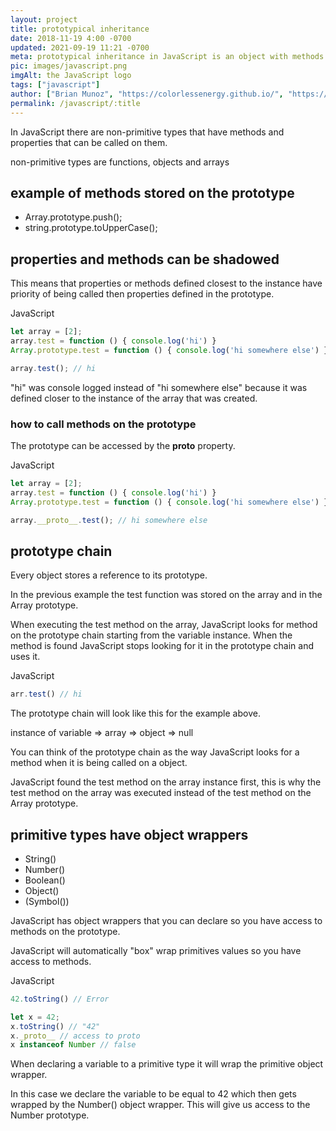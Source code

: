 ```yaml
---
layout: project
title: prototypical inheritance
date: 2018-11-19 4:00 -0700
updated: 2021-09-19 11:21 -0700
meta: prototypical inheritance in JavaScript is an object with methods and properties that are given to non-primitive types.
pic: images/javascript.png
imgAlt: the JavaScript logo
tags: ["javascript"]
author: ["Brian Munoz", "https://colorlessenergy.github.io/", "https://github.com/colorlessenergy"]
permalink: /javascript/:title
---
```


In JavaScript there are <span class="highlight__code">non-primitive</span> types that have methods and properties that can be called on them.

<span class="highlight__code">non-primitive</span> types are <span class="highlight__code">functions</span>, <span class="highlight__code">objects</span> and <span class="highlight__code">arrays</span>

## example of methods stored on the prototype

* Array.prototype.push();
* string.prototype.toUpperCase();

## properties and methods can be shadowed

This means that properties or methods defined closest to the instance have priority of being called then properties defined in the prototype.

<p class="highlight__file-desc">JavaScript</p>

```javascript
let array = [2];
array.test = function () { console.log('hi') }
Array.prototype.test = function () { console.log('hi somewhere else') }

array.test(); // hi
```

"hi" was console logged instead of "hi somewhere else" because it was defined closer to the instance of the array that was created.

### how to call methods on the prototype

The prototype can be accessed by the <span class="highlight__code">__proto__</span> property.

<p class="highlight__file-desc">JavaScript</p>

```javascript
let array = [2];
array.test = function () { console.log('hi') }
Array.prototype.test = function () { console.log('hi somewhere else') }

array.__proto__.test(); // hi somewhere else
```


## prototype chain

Every object stores a reference to its prototype.

In the previous example the test function was stored on the array and in the <span class="highlight__code">Array</span> prototype.

When executing the test method on the array, JavaScript looks for method on the prototype chain starting from the variable instance. When the method is found JavaScript stops looking for it in the prototype chain and uses it.

<p class="highlight__file-desc">JavaScript</p>

```javascript
arr.test() // hi
```

The prototype chain will look like this for the example above. 

instance of variable => array => object => null

You can think of the prototype chain as the way JavaScript looks for a method when it is being called on a object.

JavaScript found the test method on the array instance first, this is why the test method on the array was executed instead of the test method on the <span class="highlight__code">Array</span> prototype.

## primitive types have object wrappers

* String()
* Number()
* Boolean()
* Object()
* (Symbol())

JavaScript has object wrappers that you can declare so you have access to methods on the prototype.

JavaScript will automatically "box" wrap primitives values so you have access to methods.

<p class="highlight__file-desc">JavaScript</p>

```javascript
42.toString() // Error

let x = 42;
x.toString() // "42"
x._proto__ // access to proto
x instanceof Number // false
```

When declaring a variable to a primitive type it will wrap the primitive object wrapper.

In this case we declare the variable to be equal to 42 which then gets wrapped by the Number() object wrapper. This will give us access to the Number prototype.